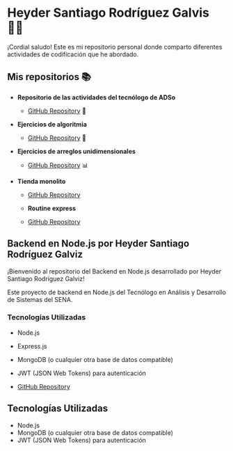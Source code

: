 # Heyder Santiago Rodríguez Galvis 👨‍💻

¡Cordial saludo! Este es mi repositorio personal donde comparto diferentes actividades de codificación que he abordado.

## Mis repositorios 📚

- **Repositorio de las actividades del tecnólogo de ADSo**
  - [GitHub Repository](https://github.com/Santiagorodriguezgalviz/ejerciciospremio.git) 📂

- **Ejercicios de algoritmia**
  - [GitHub Repository](https://github.com/Santiagorodriguezgalviz/25-ejercicios-algoritmia.git) 🧩

- **Ejercicios de arreglos unidimensionales**
  - [GitHub Repository](https://github.com/Santiagorodriguezgalviz/ejercicios-arreglos-unidimensioanales.git) 📊

- **Tienda monolito**
  - [GitHub Repository](https://github.com/jhonnCorredor/Monolito-Tienda-de-Manolo.git)
 
  - **Routine express**
  - [GitHub Repository](https://github.com/AndresPJ09/PROYECTO-ROUTINE-EXPRESS.git)

## Backend en Node.js por Heyder Santiago Rodríguez Galviz

¡Bienvenido al repositorio del Backend en Node.js desarrollado por Heyder Santiago Rodríguez Galviz!

Este proyecto de backend en Node.js  del Tecnólogo en Análisis y Desarrollo de Sistemas del SENA.

### Tecnologías Utilizadas

- Node.js
- Express.js
- MongoDB (o cualquier otra base de datos compatible)
- JWT (JSON Web Tokens) para autenticación

 - [GitHub Repository](https://github.com/Santiagorodriguezgalviz/2959798-BACKNODE.JS-HEYDER-RODRIGUEZ.git)

## Tecnologías Utilizadas

- Node.js
- MongoDB (o cualquier otra base de datos compatible)
- JWT (JSON Web Tokens) para autenticación

